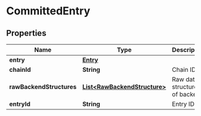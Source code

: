 
# CommittedEntry

## Properties
Name | Type | Description | Notes
------------ | ------------- | ------------- | -------------
**entry** | [**Entry**](Entry.md) |  |  [optional]
**chainId** | **String** | Chain ID |  [optional]
**rawBackendStructures** | [**List&lt;RawBackendStructure&gt;**](RawBackendStructure.md) | Raw data structures of backend |  [optional]
**entryId** | **String** | Entry ID |  [optional]



